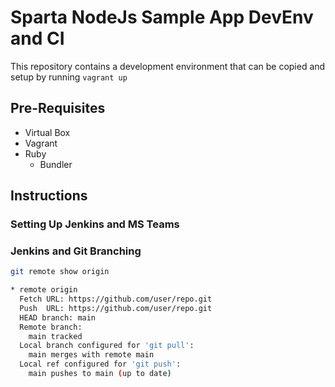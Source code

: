 # Sparta NodeJs Sample App DevEnv and CI

This repository contains a development environment that can be copied and setup by running ``vagrant up``

## Pre-Requisites

- Virtual Box
- Vagrant
- Ruby
    - Bundler


## Instructions


### Setting Up Jenkins and MS Teams

### Jenkins and Git Branching

```bash
git remote show origin

* remote origin
  Fetch URL: https://github.com/user/repo.git
  Push  URL: https://github.com/user/repo.git
  HEAD branch: main
  Remote branch:
    main tracked
  Local branch configured for 'git pull':
    main merges with remote main
  Local ref configured for 'git push':
    main pushes to main (up to date)
```
